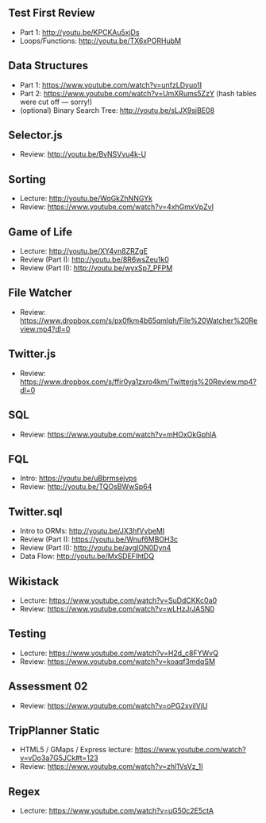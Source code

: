 

## Test First Review
* Part 1: http://youtu.be/KPCKAu5xjDs
* Loops/Functions: http://youtu.be/TX6xPORHubM

## Data Structures
* Part 1: https://www.youtube.com/watch?v=unfzLDyuo1I
* Part 2: https://www.youtube.com/watch?v=UmXRums5ZzY (hash tables were cut off — sorry!)
* (optional) Binary Search Tree: http://youtu.be/sLJX9sjBE08

## Selector.js
* Review: http://youtu.be/BvNSVvu4k-U

## Sorting
* Lecture: http://youtu.be/WqGkZhNNGYk
* Review: https://www.youtube.com/watch?v=4xhGmxVpZvI

## Game of Life
* Lecture: http://youtu.be/XY4vn8ZRZgE
* Review (Part I): http://youtu.be/8R6wsZeu1k0
* Review (Part II): http://youtu.be/wyxSp7_PFPM

## File Watcher
* Review: https://www.dropbox.com/s/px0fkm4b65qmlqh/File%20Watcher%20Review.mp4?dl=0

## Twitter.js
* Review: https://www.dropbox.com/s/ffir0ya1zxro4km/Twitterjs%20Review.mp4?dl=0

## SQL
* Review: https://www.youtube.com/watch?v=mHOxOkGphlA

## FQL
* Intro: https://youtu.be/uBbrmsejvps
* Review: http://youtu.be/TQOsBWwSp64

## Twitter.sql
* Intro to ORMs: http://youtu.be/JX3hfVvbeMI
* Review (Part I): https://youtu.be/Wnuf6MBOH3c
* Review (Part II): http://youtu.be/aygION0Dyn4
* Data Flow: http://youtu.be/MxSDEFlhtDQ

## Wikistack
* Lecture: https://www.youtube.com/watch?v=SuDdCKKc0a0
* Review: https://www.youtube.com/watch?v=wLHzJrJASN0

## Testing
* Lecture: https://www.youtube.com/watch?v=H2d_c8FYWvQ
* Review: https://www.youtube.com/watch?v=koaqf3mdqSM

## Assessment 02
* Review: https://www.youtube.com/watch?v=oPG2xvilVjU

## TripPlanner Static
* HTML5 / GMaps / Express lecture: https://www.youtube.com/watch?v=vDo3a7G5JCk#t=123
* Review: https://www.youtube.com/watch?v=zhl1VsVz_1I

## Regex
* Lecture: https://www.youtube.com/watch?v=uG50c2E5ctA
